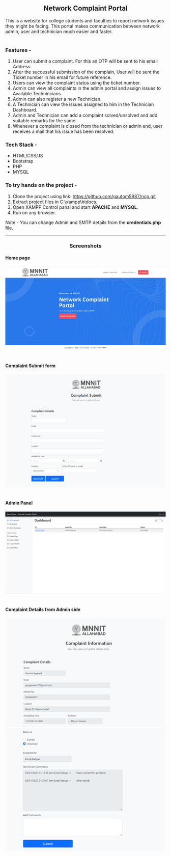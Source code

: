 <h2 align="center"> <b>Network Complaint Portal</b> </h2>
This is a website for college students and faculties to report network issues they might be facing. This portal makes communication between network admin, user and technician much easier and faster.
<br><br>

### Features - 

1. User can submit a complaint. For this an OTP will be sent to his email Address.
2. After the successful submission of the complain, User will be sent the Ticket number in his email for future reference.
3. Users can view the complaint status using the ticket number.
4. Admin can view all complaints in the admin portal and assign issues to Available Technincians.
5. Admin can also register a new Technician.
6. A Technician can view the issues assigned to him in the Technician Dashboard.
7. Admin and Technician can add a complaint solved/unsolved and add suitable remarks for the same.
8. Whenever a complaint is closed from the technician or admin end, user receives a mail that his issue has been resolved.


### Tech Stack - 
- HTML/CSS/JS
- Bootstrap
- PHP
- MYSQL


### To try hands on the project - <br />
1. Clone the project using link: https://github.com/gautom5987/ncp.git
2. Extract project files in C:\xampp\htdocs.
3. Open XAMPP Control panal and start <b>APACHE</b> and <b>MYSQL</b>.
4. Run on any browser.

Note - You can change Admin and SMTP details from the <b>credentials.php</b> file.
<br />
<hr>

<h3 align="center"> <b>Screenshots</b> </h3>

#### Home page
<div>
<img src="screenshots/p1.png">
</div>
<br>

#### Complaint Submit form
<div>
<img src="screenshots/p2.png">
</div><br>

#### Admin Panel
<div>
<img src="screenshots/p3.png">
</div><br>

#### Complaint Details from Admin side
<div>
<img src="screenshots/p4.png">
<img src="screenshots/p5.png"><br />
</div>











 
